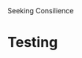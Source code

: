 <!DOCTYPE html>
<html>
<Head lang="en">
<meta charset="proxima nova">
Seeking Consilience</Head>
<Body>
  <h1>Testing</h1>
</Body>
</html>
